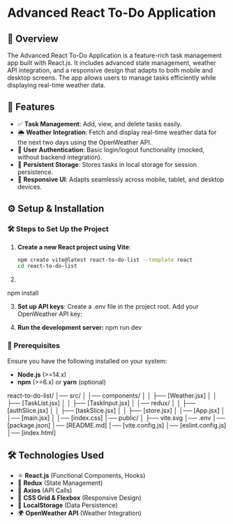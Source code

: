 # Advanced React To-Do Application

## 📌 Overview
The Advanced React To-Do Application is a feature-rich task management app built with React.js. It includes advanced state management, weather API integration, and a responsive design that adapts to both mobile and desktop screens. The app allows users to manage tasks efficiently while displaying real-time weather data.

## 🚀 Features
- ✅ **Task Management**: Add, view, and delete tasks easily.
- 🌦 **Weather Integration**: Fetch and display real-time weather data for the next two days using the OpenWeather API.
- 🔐 **User Authentication**: Basic login/logout functionality (mocked, without backend integration).
- 💾 **Persistent Storage**: Stores tasks in local storage for session persistence.
- 📱 **Responsive UI**: Adapts seamlessly across mobile, tablet, and desktop devices.



## ⚙️ Setup & Installation

### 🛠 Steps to Set Up the Project
1. **Create a new React project using Vite**:
   ```bash
   npm create vite@latest react-to-do-list --template react
   cd react-to-do-list

2. 

  npm install

3. **Set up API keys**:
   Create a .env file in the project root.
   Add your OpenWeather API key:

4. **Run the development server:**
   npm run dev


### 📂 Prerequisites
Ensure you have the following installed on your system:
- **Node.js** (>=14.x)
- **npm** (>=6.x) or **yarn** (optional)

react-to-do-list/
│── src/
│   │── components/
│   │   ├── [Weather.jsx]
│   │   ├── [TaskList.jsx]
│   │   ├── [TaskInput.jsx]
│   │── redux/
│   │   ├── [authSlice.jsx]
│   │   ├── [taskSlice.jsx]
│   │   ├── [store.jsx]
│   │── [App.jsx]
│   │── [main.jsx]
│   │── [index.css]
│── public/
│   ├── vite.svg
│── .env
│── [package.json]
│── [README.md]
│── [vite.config.js]
│── [eslint.config.js]
│── [index.html]



## 🛠 Technologies Used
- ⚛ **React.js** (Functional Components, Hooks)
- 🎯 **Redux** (State Management)
- 🔗 **Axios** (API Calls)
- 🎨 **CSS Grid & Flexbox** (Responsive Design)
- 💾 **LocalStorage** (Data Persistence)
- 🌍 **OpenWeather API** (Weather Integration)